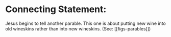 # Connecting Statement:

Jesus begins to tell another parable. This one is about putting new wine into old wineskins rather than into new wineskins. (See: [[figs-parables]])